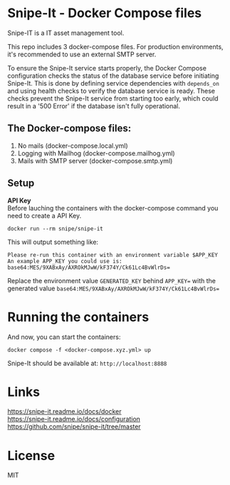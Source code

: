 # Snipe-It - Docker Compose files
Snipe-IT is a IT asset management tool.

This repo includes 3 docker-compose files. For production environments, it's recommended to use an external SMTP server.

To ensure the Snipe-It service starts properly, the Docker Compose configuration checks the status of the database service before initiating Snipe-It. This is done by defining service dependencies  with `depends_on` and using health checks to verify the database service is ready. These checks prevent the Snipe-It service from starting too early, which could result in a '500 Error' if the database isn't fully operational.

## The Docker-compose files:  
1. No mails (docker-compose.local.yml)
2. Logging with Mailhog (docker-compose.mailhog.yml)
3. Mails with SMTP server (docker-compose.smtp.yml)

## Setup 
**API Key**  
Before lauching the containers with the docker-compose command you need to create a API Key.   

```
docker run --rm snipe/snipe-it
```
This will output something like:  
```
Please re-run this container with an environment variable $APP_KEY
An example APP_KEY you could use is:
base64:MES/9XABxAy/AXROkMJwW/kF374Y/Ck61Lc4BvWlrDs=
```
Replace the environment value `GENERATED_KEY` behind `APP_KEY=` with the generated value `base64:MES/9XABxAy/AXROkMJwW/kF374Y/Ck61Lc4BvWlrDs=`

# Running the containers
And now, you can start the containers:  

```
docker compose -f <docker-compose.xyz.yml> up
```

Snipe-It should be available at:
`http://localhost:8888`


# Links
https://snipe-it.readme.io/docs/docker  
https://snipe-it.readme.io/docs/configuration  
https://github.com/snipe/snipe-it/tree/master   


# License
MIT
